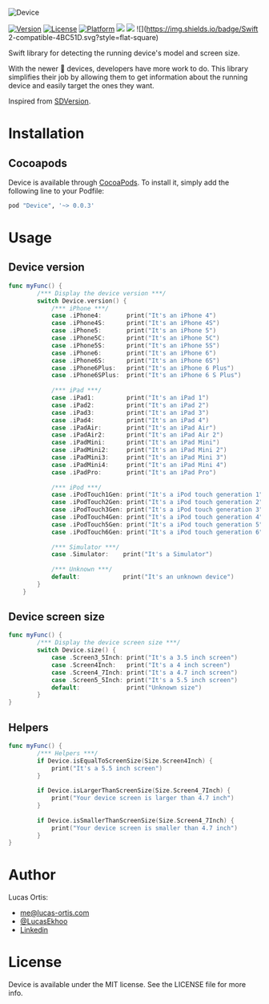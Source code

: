 ![Device](https://github.com/Ekhoo/Device/blob/master/Source/Asset/device.png)

[![Version](https://img.shields.io/cocoapods/v/Device.svg?style=flat)](http://cocoapods.org/pods/Device)
[![License](https://img.shields.io/cocoapods/l/Device.svg?style=flat)](http://cocoapods.org/pods/Device)
[![Platform](https://img.shields.io/cocoapods/p/Device.svg?style=flat)](http://cocoapods.org/pods/Device)
![](https://img.shields.io/badge/Supported-iOS8-4BC51D.svg?style=flat-square)
![](https://img.shields.io/badge/Carthage-unavailable-red.svg?style=flat)
![](https://img.shields.io/badge/Swift 2-compatible-4BC51D.svg?style=flat-square)

Swift library for detecting the running device's model and screen size.

With the newer  devices, developers have more work to do. This library simplifies their job by allowing them to get information about the running device and easily target the ones they want.

Inspired from [SDVersion](https://github.com/sebyddd/SDVersion).
# Installation
## Cocoapods
Device is available through [CocoaPods](http://cocoapods.org). To install
it, simply add the following line to your Podfile:

```ruby
pod "Device", '~> 0.0.3'
```

# Usage
## Device version
```swift
func myFunc() {
        /*** Display the device version ***/
        switch Device.version() {
            /*** iPhone ***/
            case .iPhone4:       print("It's an iPhone 4")
            case .iPhone4S:      print("It's an iPhone 4S")
            case .iPhone5:       print("It's an iPhone 5")
            case .iPhone5C:      print("It's an iPhone 5C")
            case .iPhone5S:      print("It's an iPhone 5S")
            case .iPhone6:       print("It's an iPhone 6")
            case .iPhone6S:      print("It's an iPhone 6S")
            case .iPhone6Plus:   print("It's an iPhone 6 Plus")
            case .iPhone6SPlus:  print("It's an iPhone 6 S Plus")
            
            /*** iPad ***/
            case .iPad1:         print("It's an iPad 1")
            case .iPad2:         print("It's an iPad 2")
            case .iPad3:         print("It's an iPad 3")
            case .iPad4:         print("It's an iPad 4")
            case .iPadAir:       print("It's an iPad Air")
            case .iPadAir2:      print("It's an iPad Air 2")
            case .iPadMini:      print("It's an iPad Mini")
            case .iPadMini2:     print("It's an iPad Mini 2")
            case .iPadMini3:     print("It's an iPad Mini 3")
            case .iPadMini4:     print("It's an iPad Mini 4")
            case .iPadPro:       print("It's an iPad Pro")
            
            /*** iPod ***/
            case .iPodTouch1Gen: print("It's a iPod touch generation 1")
            case .iPodTouch2Gen: print("It's a iPod touch generation 2")
            case .iPodTouch3Gen: print("It's a iPod touch generation 3")
            case .iPodTouch4Gen: print("It's a iPod touch generation 4")
            case .iPodTouch5Gen: print("It's a iPod touch generation 5")
            case .iPodTouch6Gen: print("It's a iPod touch generation 6")
            
            /*** Simulator ***/
            case .Simulator:    print("It's a Simulator")
            
            /*** Unknown ***/
            default:            print("It's an unknown device")
        }
    }
```

## Device screen size
```swift
func myFunc() {
        /*** Display the device screen size ***/
        switch Device.size() {
            case .Screen3_5Inch: print("It's a 3.5 inch screen")
            case .Screen4Inch:   print("It's a 4 inch screen")
            case .Screen4_7Inch: print("It's a 4.7 inch screen")
            case .Screen5_5Inch: print("It's a 5.5 inch screen")
            default:             print("Unknown size")
        }
}
```

## Helpers
```swift
func myFunc() {
        /*** Helpers ***/
        if Device.isEqualToScreenSize(Size.Screen4Inch) {
            print("It's a 5.5 inch screen")
        }
        
        if Device.isLargerThanScreenSize(Size.Screen4_7Inch) {
            print("Your device screen is larger than 4.7 inch")
        }
        
        if Device.isSmallerThanScreenSize(Size.Screen4_7Inch) {
            print("Your device screen is smaller than 4.7 inch")
        }
}
```

# Author
Lucas Ortis:
- me@lucas-ortis.com
- [@LucasEkhoo](https://twitter.com/LucasEkhoo)
- [Linkedin](https://fr.linkedin.com/in/lucasortis)

# License

Device is available under the MIT license. See the LICENSE file for more info.
